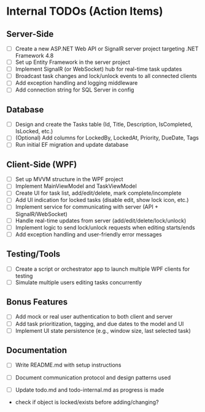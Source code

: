 # Internal TODOs (Action Items)

## Server-Side
- [ ] Create a new ASP.NET Web API or SignalR server project targeting .NET Framework 4.8
- [ ] Set up Entity Framework in the server project
- [ ] Implement SignalR (or WebSocket) hub for real-time task updates
- [ ] Broadcast task changes and lock/unlock events to all connected clients
- [ ] Add exception handling and logging middleware
- [ ] Add connection string for SQL Server in config

## Database
- [ ] Design and create the Tasks table (Id, Title, Description, IsCompleted, IsLocked, etc.)
- [ ] (Optional) Add columns for LockedBy, LockedAt, Priority, DueDate, Tags
- [ ] Run initial EF migration and update database

## Client-Side (WPF)
- [ ] Set up MVVM structure in the WPF project
- [ ] Implement MainViewModel and TaskViewModel
- [ ] Create UI for task list, add/edit/delete, mark complete/incomplete
- [ ] Add UI indication for locked tasks (disable edit, show lock icon, etc.)
- [ ] Implement service for communicating with server (API + SignalR/WebSocket)
- [ ] Handle real-time updates from server (add/edit/delete/lock/unlock)
- [ ] Implement logic to send lock/unlock requests when editing starts/ends
- [ ] Add exception handling and user-friendly error messages

## Testing/Tools
- [ ] Create a script or orchestrator app to launch multiple WPF clients for testing
- [ ] Simulate multiple users editing tasks concurrently

## Bonus Features
- [ ] Add mock or real user authentication to both client and server
- [ ] Add task prioritization, tagging, and due dates to the model and UI
- [ ] Implement UI state persistence (e.g., window size, last selected task)

## Documentation
- [ ] Write README.md with setup instructions
- [ ] Document communication protocol and design patterns used
- [ ] Update todo.md and todo-internal.md as progress is made 


- check if object is locked/exists before adding/changing?